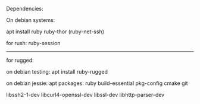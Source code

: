 Dependencies:

On debian systems:

apt install ruby ruby-thor (ruby-net-ssh)

for rush: ruby-session


--------------

for rugged:

on debian testing: apt install ruby-rugged

on debian jessie:
apt packages:
ruby
build-essential
pkg-config
cmake
git

libssh2-1-dev
libcurl4-openssl-dev
libssl-dev
libhttp-parser-dev


